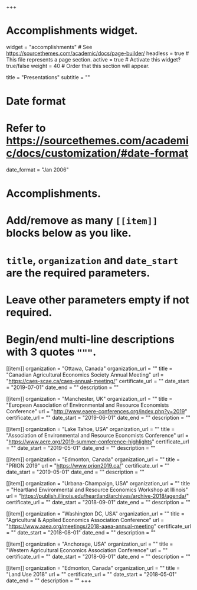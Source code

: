 +++
# Accomplishments widget.
widget = "accomplishments"  # See https://sourcethemes.com/academic/docs/page-builder/
headless = true  # This file represents a page section.
active = true  # Activate this widget? true/false
weight = 40  # Order that this section will appear.

title = "Presentations"
subtitle = ""

# Date format
#   Refer to https://sourcethemes.com/academic/docs/customization/#date-format
date_format = "Jan 2006"

# Accomplishments.
#   Add/remove as many `[[item]]` blocks below as you like.
#   `title`, `organization` and `date_start` are the required parameters.
#   Leave other parameters empty if not required.
#   Begin/end multi-line descriptions with 3 quotes `"""`.

[[item]]
  organization = "Ottawa, Canada"
  organization_url = ""
  title = "Canadian Agricultural Economics Society Annual Meeting"
  url = "https://caes-scae.ca/caes-annual-meeting/"
  certificate_url = ""
  date_start = "2019-07-01"
  date_end = ""
  description = ""

[[item]]
  organization = "Manchester, UK"
  organization_url = ""
  title = "European Association of Environmental and Resource Economists Conference"
  url = "http://www.eaere-conferences.org/index.php?y=2019"
  certificate_url = ""
  date_start = "2019-06-01"
  date_end = ""
  description = ""
  
[[item]]
  organization = "Lake Tahoe, USA"
  organization_url = ""
  title = "Association of Environmental and Resource Economists Conference"
  url = "https://www.aere.org/2019-summer-conference-highlights"
  certificate_url = ""
  date_start = "2019-05-01"
  date_end = ""
  description = ""

[[item]]
  organization = "Edmonton, Canada"
  organization_url = ""
  title = "PRION 2019"
  url = "https://www.prion2019.ca/"
  certificate_url = ""
  date_start = "2019-05-01"
  date_end = ""
  description = ""
  
[[item]]
  organization = "Urbana-Champaign, USA"
  organization_url = ""
  title = "Heartland Environmental and Resource Economics Workshop at Illinois"
  url = "https://publish.illinois.edu/heartland/archives/archive-2018/agenda/"
  certificate_url = ""
  date_start = "2018-09-01"
  date_end = ""
  description = ""

[[item]]
  organization = "Washington DC, USA"
  organization_url = ""
  title = "Agricultural & Applied Economics Association Conference"
  url = "https://www.aaea.org/meetings/2018-aaea-annual-meeting"
  certificate_url = ""
  date_start = "2018-08-01"
  date_end = ""
  description = ""
  
[[item]]
  organization = "Anchorage, USA"
  organization_url = ""
  title = "Western Agricultural Economics Association Conference"
  url = ""
  certificate_url = ""
  date_start = "2018-06-01"
  date_end = ""
  description = ""

[[item]]
  organization = "Edmonton, Canada"
  organization_url = ""
  title = "Land Use 2018"
  url = ""
  certificate_url = ""
  date_start = "2018-05-01"
  date_end = ""
  description = ""
+++
